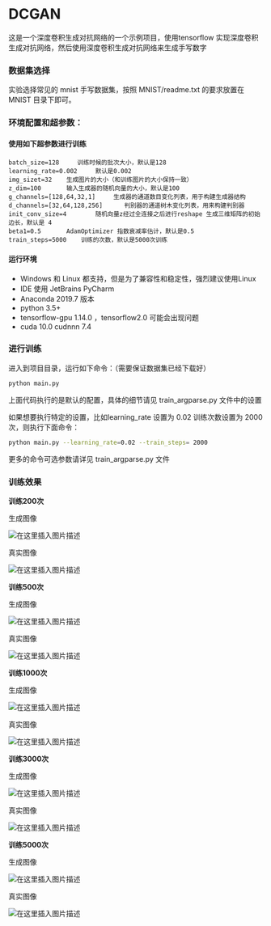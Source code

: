 # DCGAN
这是一个深度卷积生成对抗网络的一个示例项目，使用tensorflow 实现深度卷积生成对抗网络，然后使用深度卷积生成对抗网络来生成手写数字

### 数据集选择
实验选择常见的 mnist 手写数据集，按照 MNIST/readme.txt 的要求放置在 MNIST 目录下即可。

### 环境配置和超参数：

#### 使用如下超参数进行训练
```
batch_size=128     训练时候的批次大小，默认是128
learning_rate=0.002     默认是0.002
img_sizet=32    生成图片的大小（和训练图片的大小保持一致）
z_dim=100       输入生成器的随机向量的大小，默认是100
g_channels=[128,64,32,1]     生成器的通道数目变化列表，用于构建生成器结构
d_channels=[32,64,128,256]      判别器的通道树木变化列表，用来构建判别器
init_conv_size=4        随机向量z经过全连接之后进行reshape 生成三维矩阵的初始边长，默认是 4 
beta1=0.5       AdamOptimizer 指数衰减率估计，默认是0.5
train_steps=5000    训练的次数，默认是5000次训练
```

#### 运行环境
- Windows 和 Linux 都支持，但是为了兼容性和稳定性，强烈建议使用Linux
- IDE 使用 JetBrains PyCharm
- Anaconda 2019.7 版本
- python 3.5+
- tensorflow-gpu 1.14.0 ，tensorflow2.0 可能会出现问题
- cuda 10.0 cudnnn 7.4 

### 进行训练
进入到项目目录，运行如下命令：（需要保证数据集已经下载好）
```bash
python main.py
```
上面代码执行的是默认的配置，具体的细节请见 train_argparse.py 文件中的设置

如果想要执行特定的设置，比如learning_rate 设置为 0.02 训练次数设置为 2000次，则执行下面命令：
```bash
python main.py --learning_rate=0.02 --train_steps= 2000
```
更多的命令可选参数请详见 train_argparse.py 文件

### 训练效果

**训练200次**

生成图像

![在这里插入图片描述](./out/00200-gen.jpg)

真实图像

![在这里插入图片描述](./out/00200-gt.jpg)

**训练500次**

生成图像

![在这里插入图片描述](./out/00500-gen.jpg)

真实图像

![在这里插入图片描述](./out/00500-gen.jpg)

**训练1000次**

生成图像

![在这里插入图片描述](./out/01000-gen.jpg)

真实图像

![在这里插入图片描述](./out/01000-gen.jpg)

**训练3000次**

生成图像

![在这里插入图片描述](./out/03000-gen.jpg)

真实图像

![在这里插入图片描述](./out/03000-gen.jpg)

**训练5000次**

生成图像

![在这里插入图片描述](./out/05000-gen.jpg)

真实图像

![在这里插入图片描述](./out/05000-gen.jpg)